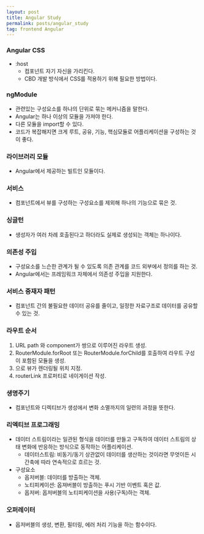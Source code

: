 ```yaml
---
layout: post
title: Angular Study
permalink: posts/angular_study
tag: frontend Angular
---
```


### Angular CSS
  * :host
    * 컴포넌트 자기 자신을 가리킨다.
    * CBD 개발 방식에서 CSS를 적용하기 위해 필요한 방법이다.

### ngModule
  * 관련있는 구성요소를 하나의 단위로 묶는 메커니즘을 말한다.
  * Angular는 하나 이상의 모듈을 가져야 한다.
  * 다른 모듈을 import할 수 있다.
  * 코드가 복잡해지면 크게 루트, 공유, 기능, 핵심모듈로 어플리케이션을 구성하는 것이 좋다.

### 라이브러리 모듈
  * Angular에서 제공하는 빌트인 모듈이다.

### 서비스
  * 컴포넌트에서 뷰를 구성하는 구성요소를 제외해 하나의 기능으로 묶은 것.

### 싱글턴
  * 생성자가 여러 차례 호출된다고 하더라도 실제로 생성되는 객체는 하나이다.

### 의존성 주입
  * 구성요소를 느슨한 관계가 될 수 있도록 의존 관계를 코드 외부에서 정의를 하는 것.
  * Angular에서는 프레임워크 자체에서 의존성 주입을 지원한다.

### 서비스 중재자 패턴
  * 컴포넌트 간의 불필요한 데이터 공유를 줄이고, 일정한 자료구조로 데이터를 공유할 수 있는 것.

### 라우트 순서
  1. URL path 와 component가 쌍으로 이루어진 라우트 생성.
  2. RouterModule.forRoot 또는 RouterModule.forChild를 호출하여 라우트 구성이 포함된 모듈을 생성.
  3. <router-oulet>으로 뷰가 렌더링될 위치 지정.
  4. routerLink 프로퍼티로 네이게이션 작성.

### 생명주기
  * 컴포넌트와 디렉티브가 생성에서 변화 소멸까지의 일련의 과정을 뜻한다.

### 리엑티브 프로그래밍
  * 데이터 스트림이라는 일관된 형식을 데이터를 만들고 구독하여 데이터 스트림의 상태 변화에 반응하는 방식으로 동작하는 어플리케이션.
      * 데이터스트림: 비동기/동기 상관없이 데이터를 생산하는 것이라면 무엇이든 시간축에 따라 연속적으로 흐르는 것.
  * 구성요소
      * 옵저버블: 데이터를 방출하는 객체.
      * 노티피케이션: 옵져버블이 방출하는 푸시 기반 이벤트 혹은 값.
      * 옵저버: 옵저버블의 노티피케이션을 사용(구독)하는 객체.

### 오퍼레이터
  * 옵저버블의 생성, 변환, 필터링, 에러 처리 기능을 하는 함수이다.


